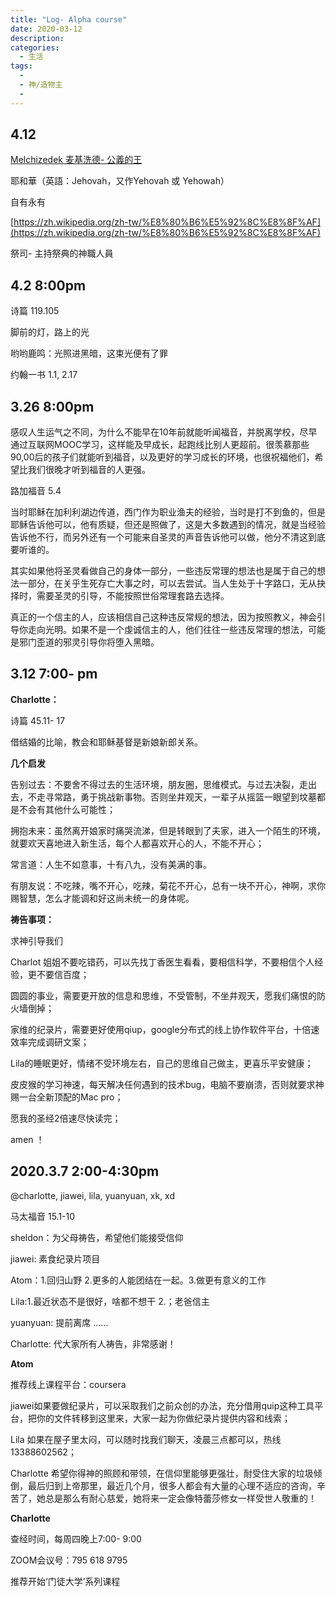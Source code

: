 ```yaml
---
title: "Log- Alpha course"
date: 2020-03-12
description: 
categories:
  - 生活
tags:
  - 
  - 神/造物主
  - 
---
```



## 4.12


[Melchizedek 麦基洗德- 公義的王](https://en.wikipedia.org/wiki/Melchizedek)

耶和華（英語：Jehovah，又作Yehovah 或 Yehowah）

自有永有

[https://zh.wikipedia.org/zh-tw/%E8%80%B6%E5%92%8C%E8%8F%AF](https://zh.wikipedia.org/zh-tw/%E8%80%B6%E5%92%8C%E8%8F%AF)

祭司- 主持祭典的神職人員

## 4.2 8:00pm

诗篇 119.105

脚前的灯，路上的光

哟哟鹿鸣：光照进黑暗，这束光便有了罪

约翰一书 1.1, 2.17

## 3.26 8:00pm

感叹人生运气之不同，为什么不能早在10年前就能听闻福音，并脱离学校，尽早通过互联网MOOC学习，这样能及早成长，起跑线比别人更超前。很羡慕那些90,00后的孩子们就能听到福音，以及更好的学习成长的环境，也很祝福他们，希望比我们很晚才听到福音的人更强。

路加福音 5.4

当时耶稣在加利利湖边传道，西门作为职业渔夫的经验，当时是打不到鱼的，但是耶稣告诉他可以，他有质疑，但还是照做了，这是大多数遇到的情况，就是当经验告诉他不行，而另外还有一个可能来自圣灵的声音告诉他可以做，他分不清这到底要听谁的。

其实如果他将圣灵看做自己的身体一部分，一些违反常理的想法也是属于自己的想法一部分，在关乎生死存亡大事之时，可以去尝试。当人生处于十字路口，无从抉择时，需要圣灵的引导，不能按照世俗常理套路去选择。

真正的一个信主的人，应该相信自己这种违反常规的想法，因为按照教义，神会引导你走向光明。如果不是一个虔诚信主的人，他们往往一些违反常理的想法，可能是邪门歪道的邪灵引导你将堕入黑暗。

## 3.12 7:00- pm

**Charlotte：**

诗篇 45.11- 17

借结婚的比喻，教会和耶稣基督是新娘新郎关系。

**几个启发**

告别过去：不要舍不得过去的生活环境，朋友圈，思维模式。与过去决裂，走出去，不走寻常路，勇于挑战新事物。否则坐井观天，一辈子从摇篮一眼望到坟墓都是不会有其他什么可能性；

拥抱未来：虽然离开娘家时痛哭流涕，但是转眼到了夫家，进入一个陌生的环境，就要欢天喜地进入新生活，每个人都喜欢开心的人，不能不开心；

常言道：人生不如意事，十有八九，没有美满的事。

有朋友说：不吃辣，嘴不开心，吃辣，菊花不开心，总有一块不开心，神啊，求你赐智慧，怎么才能调和好这尚未统一的身体呢。

**祷告事项：**

求神引导我们

Charlot 姐姐不要吃错药，可以先找丁香医生看看，要相信科学，不要相信个人经验，更不要信百度；

圆圆的事业，需要更开放的信息和思维，不受管制，不坐井观天，愿我们痛恨的防火墙倒掉；

家维的纪录片，需要更好使用qiup，google分布式的线上协作软件平台，十倍速效率完成调研文案；

Lila的睡眠更好，情绪不受环境左右，自己的思维自己做主，更喜乐平安健康；

皮皮猴的学习神速，每天解决任何遇到的技术bug，电脑不要崩溃，否则就要求神赐一台全新顶配的Mac pro；

愿我的圣经2倍速尽快读完；

amen ！

## 2020.3.7 2:00-4:30pm

@charlotte, jiawei, lila, yuanyuan, xk, xd

马太福音 15.1-10

sheldon：为父母祷告，希望他们能接受信仰

jiawei: 素食纪录片项目

Atom：1.回归山野 2.更多的人能团结在一起。3.做更有意义的工作

Lila:1.最近状态不是很好，啥都不想干 2.；老爸信主

yuanyuan: 提前离席 ……

Charlotte: 代大家所有人祷告，非常感谢！

**Atom**

推荐线上课程平台：coursera

jiawei如果要做纪录片，可以采取我们之前众创的办法，充分借用quip这种工具平台，把你的文件转移到这里来，大家一起为你做纪录片提供内容和线索；

Lila 如果在屋子里太闷，可以随时找我们聊天，凌晨三点都可以，热线13388602562；

Charlotte 希望你得神的照顾和带领，在信仰里能够更强壮，耐受住大家的垃圾倾倒，最后归到上帝那里，最近几个月，很多人都会有大量的心理不适应的咨询，辛苦了，她总是那么有耐心慈爱，她将来一定会像特蕾莎修女一样受世人敬重的！

**Charlotte**

查经时间，每周四晚上7:00- 9:00

ZOOM会议号：795 618 9795

推荐开始‘门徒大学’系列课程


